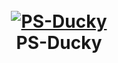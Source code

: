 <h1 align="center">
  <br>
  <a href="https://github.com/SpiderMate/PS-Ducky"><img src="https://image.ibb.co/gixcpz/Pics_Art_09_15_11_04_00.png" alt="PS-Ducky"></a>
  <br>
  PS-Ducky
  <br>
</h1>
